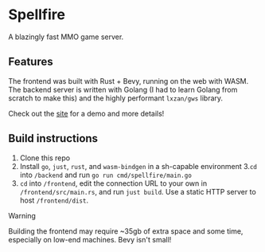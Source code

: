 # Spellfire
A blazingly fast MMO game server.

## Features
The frontend was built with Rust + Bevy, running on the web with WASM. The backend server is written with Golang (I had to learn Golang from scratch to make this) and the highly performant `lxzan/gws` library.

Check out the [site](https://spellfire.hutao.rip) for a demo and more details!

## Build instructions
1. Clone this repo
2. Install `go`, `just`, `rust`, and `wasm-bindgen` in a sh-capable environment
3.`cd` into `/backend` and run `go run cmd/spellfire/main.go`
4. `cd` into `/frontend`, edit the connection URL to your own in `/frontend/src/main.rs`, and run `just build`. Use a static HTTP server to host `/frontend/dist`.
> [!WARNING] 
> Building the frontend may require ~35gb of extra space and some time, especially on low-end machines. Bevy isn't small!
